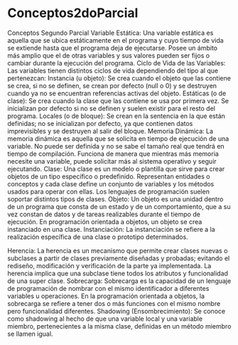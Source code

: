 # Conceptos2doParcial

Conceptos Segundo Parcial
Variable Estática:
	Una variable estática es aquella que se ubica estáticamente en el programa y cuyo tiempo de vida se extiende hasta que el programa deja de ejecutarse. Posee un ámbito más amplio que el de otras variables y sus valores pueden ser fijos o cambiar durante la ejecución del programa. 
Ciclo de Vida de las Variables:
	Las variables tienen distintos ciclos de vida dependiendo del tipo al que pertenezcan:
Instancia (u objeto): Se crea cuando el objeto que las contiene se crea, si no se definen, se crean por defecto (null o 0) y se destruyen cuando ya no se encuentran referencias activas del objeto.
	Estáticas (o de clase): Se crea cuando la clase que las contiene se usa por primera vez. Se inicializan por defecto si no se definen y suelen existir para el resto del programa. 
Locales (o de bloque): Se crean en la sentencia en la que están definidas; no se inicializan por defecto, ya que contienen datos imprevisibles y se destruyen al salir del bloque. 
Memoria Dinámica: 
	La memoria dinámica es aquella que se solicita en tiempo de ejecución de una variable. No puede ser definida y no se sabe el tamaño real que tendrá en tiempo de compilación. Funciona de manera que mientras más memoria necesite una variable, puede solicitar más al sistema operativo y seguir ejecutando. 
Clase:
	Una clase es un modelo o plantilla que sirve para crear objetos de un tipo específico o predefinido. Representan entidades o conceptos y cada clase define un conjunto de variables y los métodos usados para operar con ellas. Los lenguajes de programación suelen soportar distintos tipos de clases. 
Objeto:
	Un objeto es una unidad dentro de un programa que consta de un estado y de un comportamiento, que a su vez constan de datos y de tareas realizables durante el tiempo de ejecución. En programación orientada a objetos, un objeto se crea instanciado en una clase. 
Instanciación:
	La instanciación se refiere a la realización específica de una clase o prototipo determinados. 

Herencia:
	La herencia es un mecanismo que permite crear clases nuevas o subclases a partir de clases previamente diseñadas y probadas; evitando el rediseño, modificación y verificación de la parte ya implementada. La herencia implica que una subclase tiene todos los atributos y funcionalidad de una super clase. 
Sobrecarga:
	Sobrecarga es la capacidad de un lenguaje de programación de nombrar con el mismo identificador a diferentes variables u operaciones. En la programación orientada a objetos, la sobrecarga se refiere a tener dos o más funciones con el mismo nombre pero funcionalidad diferentes. 
Shadowing (Ensombrecimiento):
	Se conoce como shadowing al hecho de que una variable local y una variable miembro, pertenecientes a la misma clase, definidas en un método miembro se llamen igual. 

